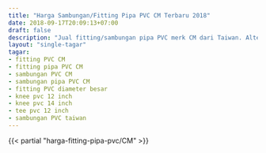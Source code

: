 ```yaml
---
title: "Harga Sambungan/Fitting Pipa PVC CM Terbaru 2018"
date: 2018-09-17T20:09:13+07:00
draft: false
description: "Jual fitting/sambungan pipa PVC merk CM dari Taiwan. Alternatif fitting pipa PVC Rucika ini tersedia dalam banyak ukuran terutama diameter besar."
layout: "single-tagar"
tagar: 
- fitting PVC CM
- fitting pipa PVC CM
- sambungan PVC CM
- sambungan pipa PVC CM
- fitting PVC diameter besar
- knee pvc 12 inch
- knee pvc 14 inch
- tee pvc 12 inch
- sambungan PVC taiwan
---
```


{{< partial "harga-fitting-pipa-pvc/CM" >}}